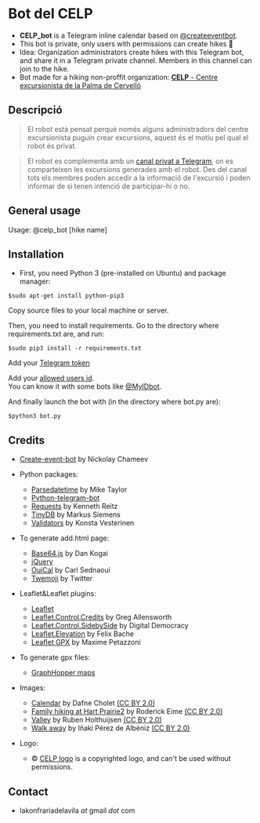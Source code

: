 # Bot del CELP

* **CELP_bot** is a Telegram inline calendar based on [@createeventbot](https://telegram.me/createeventbot).
* This bot is private, only users with permissions can create hikes :closed_lock_with_key:
* Idea: Organization administrators create hikes with this Telegram bot, and share it in a Telegram private channel. Members in this channel can join to the hike.
* Bot made for a hiking non-proffit organization: [**CELP** - Centre excursionista de la Palma de Cervelló](http://celapalma.jimdo.com/) 

Descripció
----------

> El robot està pensat perquè només alguns administradors del centre excursionista puguin crear excursions, aquest és el motiu pel qual el robot és privat.

> El robot es complementa amb un [canal privat a Telegram](https://telegram.org/faq_channels), on es comparteixen les excursions generades amb el robot. Des del canal tots els membres poden accedir a la informació de l'excursió i poden informar de si tenen intenció de participar-hi o no.

General usage
-------------

Usage: @celp_bot [hike name]

Installation
------------

* First, you need Python 3 (pre-installed on Ubuntu) and package manager:
```
$sudo apt-get install python-pip3
```

Copy source files to your local machine or server.

Then, you need to install requirements. Go to the directory where requirements.txt are, and run:
```
$sudo pip3 install -r requirements.txt
```

Add your [Telegram token](https://github.com/nilmoreno/create-event-bot/blob/master/bot.py#L31)

Add your [allowed users id](https://github.com/nilmoreno/create-event-bot/blob/master/modules/commands.py#L65). <br/>You can know it with some bots like [@MyIDbot](http://telegram.me/myidbot).

And finally launch the bot with (in the directory where bot.py are):
```
$python3 bot.py
```

Credits
-------

* [Create-event-bot](https://github.com/lukaville/create-event-bot) by Nickolay Chameev

* Python packages:
  * [Parsedatetime](https://github.com/bear/parsedatetime) by Mike Taylor
  * [Python-telegram-bot](https://github.com/python-telegram-bot/python-telegram-bot)
  * [Requests](https://github.com/kennethreitz/requests) by Kenneth Reitz
  * [TinyDB](https://github.com/msiemens/tinydb/) by Markus Siemens
  * [Validators](https://github.com/kvesteri/validators) by Konsta Vesterinen

* To generate add.html page:
  * [Base64.js](https://github.com/dankogai/js-base64) by Dan Kogai
  * [jQuery](https://jquery.com/)
  * [OuiCal](https://github.com/carlsednaoui/add-to-calendar-buttons) by Carl Sednaoui
  * [Twemoji](https://github.com/twitter/twemoji) by Twitter

* Leaflet&Leaflet plugins:
  * [Leaflet](http://leafletjs.com/)
  * [Leaflet.Control.Credits](https://github.com/gregallensworth/L.Control.Credits) by Greg Allensworth
  * [Leaflet.Control.SidebySide](https://github.com/digidem/leaflet-side-by-side) by Digital Democracy
  * [Leaflet.Elevation](https://github.com/MrMufflon/Leaflet.Elevation) by Felix Bache
  * [Leaflet GPX](https://github.com/mpetazzoni/leaflet-gpx) by Maxime Petazzoni

* To generate gpx files:
  * [GraphHopper maps](https://graphhopper.com/maps/)

* Images:
  * [Calendar](https://www.flickr.com/photos/dafnecholet/5374200948/in/photolist-9bUbH3-3xU18-9Tjoap-9Tjo7V-3qMfSb-rUyG8-6hEsk-3qMfY7-76v1pT-5SLjF-5vZnPr-bR4TB-2aNjrB-5jLKHc-7AC132-8QQ8K3-5U7uqn-9akFr6-9gZGC3-5r3sad-5r2wbo-5r2wGm-5r3nKN-5r3uYS-5r3uvA-sY9ob-aYAHs-cT9Bh-fgYtmY-9dQRes-5RHQEm-zBgjg-vj3yV-ymHeT-g8K8bv-7baY6F-aGRbBg-6hByqe-5r3rBf-5qY2DH-5r3tBY-5qY8AB-qm28Qn-5qY9ut-5qY3yF-5qYb28-rL7o8-5r2x8f-5qY85t-5NEAjs) by Dafne Cholet [(CC BY 2.0)](https://creativecommons.org/licenses/by/2.0/)
  * [Family hiking at Hart Prairie2](https://www.flickr.com/photos/rodeime/16422091068/in/photolist-r2avxb-nLgDxt-nmY3nS-pG2Gx4-cnr1Xm-o6NhJ8-47ieyA-cRBwrL-5mrndC-nYcXvg-pT3g6t-hf8xL-c8cmF1-anJkXy-fKraHx-9pAAVF-opY3Lc-fRXYD6-nPjF7i-G4M29N-3ufcsP-ftCVqD-sTqWz-8rad18-nPiUm8-heZ3o-fffrTu-8F18vH-oSa9bV-q1RjWn-ftCWk8-o2No4G-47ieRb-nmzKA5-hMwqt-p4VXad-MjU6h-a4KtL7-a4JNCj-nz3o6E-fMANoz-a4GrWt-a4FCZK-Mk1NL-eCX5B5-b6orYB-MjSzw-3oVbgu-FvV3L-gjU7bD) by Roderick Eime [(CC BY 2.0)](https://creativecommons.org/licenses/by/2.0/)
  * [Valley](https://www.flickr.com/photos/rubenholthuijsen/9389936465/) by Ruben Holthuijsen [(CC BY 2.0)](https://creativecommons.org/licenses/by/2.0/)
  * [Walk away](https://www.flickr.com/photos/atreyusan/5234228397/in/photolist-8YwMKc-bsXEdd-8mJb8E-Bq2if-miFGzH-miF5SQ-miFzs6-miEvaj-9DCAmt-BpX7k-5JV8UB-miEqn3-BpUxe-miGjz6-3F9ho9-miFrh8-BpZMe-miFFWP-BpXnh-82WcMB-miCUQv-BpYju-91mmWZ-bPY8v-miEmey-miHN4U-BpVM3-BpUpx-cfKd3y-Bq1wS-BpZ1Z-miDzgg-4oFQDd-8mF37R-BpWJC-9DFwjw-91prXU-miFQti-BpXha-BpWst-8mEBKZ-miGPSz-miHz83-miFWma-miFyLg-bPY8P-miDTsX-miHXiL-BpVUH-BpUEb) by Iñaki Pérez de Albéniz [(CC BY 2.0)](https://creativecommons.org/licenses/by/2.0/)

* Logo:
  * :copyright: [CELP logo](https://image.jimcdn.com/app/cms/image/transf/none/path/sab30b0734d33b1b6/image/ieb42f422f076b68d/version/1385465900/image.jpg) is a copyrighted logo, and can't be used without permissions.

Contact
-------

* lakonfrariadelavila *at* gmail *dot* com
